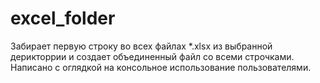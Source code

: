 # excel_folder
Забирает первую строку во всех файлах *.xlsx из выбранной дерикторрии и создает объединенный файл со всеми строчками.
Написано с оглядкой на консольное использование пользователями.
